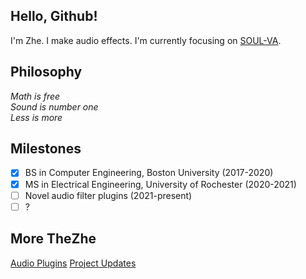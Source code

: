 ## Hello, Github!
I'm Zhe. I make audio effects. I'm currently focusing on [SOUL-VA](https://github.com/thezhe/SOUL-VA).

## Philosophy
*Math is free  
Sound is number one  
Less is more*

## Milestones
- [X] BS in Computer Engineering, Boston University (2017-2020)
- [x] MS in Electrical Engineering, University of Rochester (2020-2021)
- [ ] Novel audio filter plugins (2021-present)
- [ ] ?

## More TheZhe 
[Audio Plugins](https://ko-fi.com/thezhe/shop)
[Project Updates](https://www.instagram.com/thezhedeng/)

